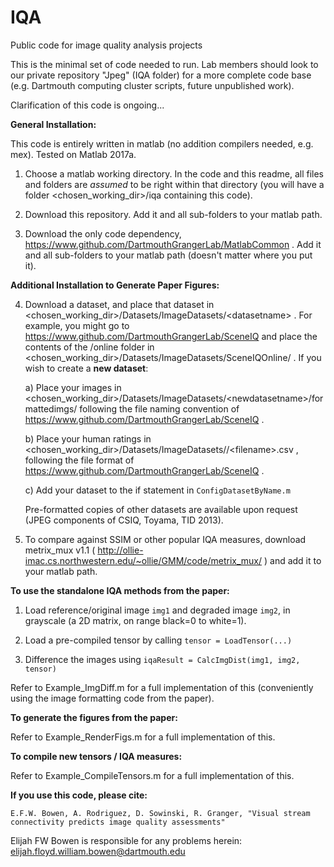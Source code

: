 # IQA
Public code for image quality analysis projects

This is the minimal set of code needed to run. Lab members should look to our private repository "Jpeg" (IQA folder) for a more complete code base (e.g. Dartmouth computing cluster scripts, future unpublished work).

Clarification of this code is ongoing...

**General Installation:**

This code is entirely written in matlab (no addition compilers needed, e.g. mex). Tested on Matlab 2017a.

1) Choose a matlab working directory. In the code and this readme, all files and folders are *assumed* to be right within that directory (you will have a folder <chosen_working_dir>/iqa containing this code).

2) Download this repository. Add it and all sub-folders to your matlab path.

3) Download the only code dependency, https://www.github.com/DartmouthGrangerLab/MatlabCommon . Add it and all sub-folders to your matlab path (doesn't matter where you put it).

**Additional Installation to Generate Paper Figures:**

4) Download a dataset, and place that dataset in \<chosen_working_dir\>/Datasets/ImageDatasets/\<datasetname\> . For example, you might go to https://www.github.com/DartmouthGrangerLab/SceneIQ and place the contents of the /online folder in \<chosen_working_dir\>/Datasets/ImageDatasets/SceneIQOnline/ . If you wish to create a **new dataset**:
  
   a) Place your images in \<chosen_working_dir\>/Datasets/ImageDatasets/\<newdatasetname\>/formattedimgs/ following the file naming convention of https://www.github.com/DartmouthGrangerLab/SceneIQ .
  
   b) Place your human ratings in \<chosen_working_dir\>/Datasets/ImageDatasets/<newdatasetname>/\<filename\>.csv , following the file format of https://www.github.com/DartmouthGrangerLab/SceneIQ .
  
   c) Add your dataset to the if statement in ```ConfigDatasetByName.m```
  
   Pre-formatted copies of other datasets are available upon request (JPEG components of CSIQ, Toyama, TID 2013).

5) To compare against SSIM or other popular IQA measures, download metrix_mux v1.1 ( http://ollie-imac.cs.northwestern.edu/~ollie/GMM/code/metrix_mux/ ) and add it to your matlab path.

**To use the standalone IQA methods from the paper:**

1) Load reference/original image ```img1``` and degraded image ```img2```, in grayscale (a 2D matrix, on range black=0 to white=1).

2) Load a pre-compiled tensor by calling ```tensor = LoadTensor(...)```

3) Difference the images using ```iqaResult = CalcImgDist(img1, img2, tensor)```

Refer to Example_ImgDiff.m for a full implementation of this (conveniently using the image formatting code from the paper).

**To generate the figures from the paper:**
  
Refer to Example_RenderFigs.m for a full implementation of this.

**To compile new tensors / IQA measures:**

Refer to Example_CompileTensors.m for a full implementation of this.

**If you use this code, please cite:**

```E.F.W. Bowen, A. Rodriguez, D. Sowinski, R. Granger, "Visual stream connectivity predicts image quality assessments"```

Elijah FW Bowen is responsible for any problems herein: elijah.floyd.william.bowen@dartmouth.edu
